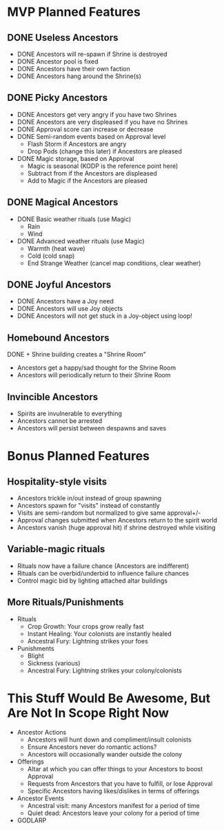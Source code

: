 # MVP Planned Features

## DONE Useless Ancestors
+ DONE Ancestors will re-spawn if Shrine is destroyed
+ DONE Ancestor pool is fixed
+ DONE Ancestors have their own faction
+ DONE Ancestors hang around the Shrine(s)

## DONE Picky Ancestors
+ DONE Ancestors get very angry if you have two Shrines
+ DONE Ancestors are very displeased if you have no Shrines
+ DONE Approval score can increase or decrease
+ DONE Semi-random events based on Approval level
  + Flash Storm if Ancestors are angry
  + Drop Pods (change this later) if Ancestors are pleased
+ DONE Magic storage, based on Approval
  + Magic is seasonal (KODP is the reference point here)
  + Subtract from if the Ancestors are displeased
  + Add to Magic if the Ancestors are pleased

## DONE Magical Ancestors
+ DONE Basic weather rituals (use Magic)
  + Rain
  + Wind
+ DONE Advanced weather rituals (use Magic)
  + Warmth (heat wave)
  + Cold (cold snap)
  + End Strange Weather (cancel map conditions, clear weather)

## DONE Joyful Ancestors
+ DONE Ancestors have a Joy need
+ DONE Ancestors will use Joy objects
+ DONE Ancestors will not get stuck in a Joy-object using loop!

## Homebound Ancestors
DONE + Shrine building creates a "Shrine Room"
+ Ancestors get a happy/sad thought for the Shrine Room
+ Ancestors will periodically return to their Shrine Room

## Invincible Ancestors
+ Spirits are invulnerable to everything
+ Ancestors cannot be arrested
+ Ancestors will persist between despawns and saves

# Bonus Planned Features
## Hospitality-style visits
+ Ancestors trickle in/out instead of group spawning
+ Ancestors spawn for "visits" instead of constantly
+ Visits are semi-random but normalized to give same approval+/-
+ Approval changes submitted when Ancestors return to the spirit world
+ Ancestors vanish (huge approval hit) if shrine destroyed while visiting
## Variable-magic rituals
+ Rituals now have a failure chance (Ancestors are indifferent)
+ Rituals can be overbid/underbid to influence failure chances
+ Control magic bid by lighting attached altar buildings
## More Rituals/Punishments
+ Rituals
  + Crop Growth: Your crops grow really fast
  + Instant Healing: Your colonists are instantly healed
  + Ancestral Fury: Lightning strikes your foes
+ Punishments
  + Blight
  + Sickness (various)
  + Ancestral Fury: Lightning strikes your colony/colonists

# This Stuff Would Be Awesome, But Are Not In Scope Right Now
+ Ancestor Actions
  - Ancestors will hunt down and compliment/insult colonists
  - Ensure Ancestors never do romantic actions?
  - Ancestors will occasionally wander outside the colony
+ Offerings
  - Altar at which you can offer things to your Ancestors to boost Approval
  - Requests from Ancestors that you have to fulfill, or lose Approval
  - Specific Ancestors having likes/dislikes in terms of offerings
+ Ancestor Events
  - Ancestral visit: many Ancestors manifest for a period of time
  - Quiet dead: Ancestors leave your colony for a period of time
+ GODLARP